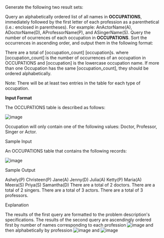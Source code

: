 Generate the following two result sets:

Query an alphabetically ordered list of all names in **OCCUPATIONS**, immediately followed by the first letter of each profession as a parenthetical (i.e.: enclosed in parentheses). For example: AnActorName(A), ADoctorName(D), AProfessorName(P), and ASingerName(S).
Query the number of ocurrences of each occupation in **OCCUPATIONS**. Sort the occurrences in ascending order, and output them in the following format:

There are a total of [occupation_count] [occupation]s.
where [occupation_count] is the number of occurrences of an occupation in OCCUPATIONS and [occupation] is the lowercase occupation name. If more than one Occupation has the same [occupation_count], they should be ordered alphabetically.

Note: There will be at least two entries in the table for each type of occupation.

**Input Format**

The OCCUPATIONS table is described as follows:

![image](https://github.com/virendra2000/HackerRank-Problems/assets/67411213/d5f57cb0-8750-478d-8642-236feb5d9863)

 Occupation will only contain one of the following values: Doctor, Professor, Singer or Actor.

Sample Input

An OCCUPATIONS table that contains the following records:

![image](https://github.com/virendra2000/HackerRank-Problems/assets/67411213/77879b58-0ac9-41d5-b993-6da5f74ce470)

Sample Output

Ashely(P)
Christeen(P)
Jane(A)
Jenny(D)
Julia(A)
Ketty(P)
Maria(A)
Meera(S)
Priya(S)
Samantha(D)
There are a total of 2 doctors.
There are a total of 2 singers.
There are a total of 3 actors.
There are a total of 3 professors.

Explanation

The results of the first query are formatted to the problem description's specifications.
The results of the second query are ascendingly ordered first by number of names corresponding to each profession ![image](https://github.com/virendra2000/HackerRank-Problems/assets/67411213/981b576c-a8fa-4cee-ae0e-47a3b8c37c06)
 and then alphabetically by profession ![image](https://github.com/virendra2000/HackerRank-Problems/assets/67411213/c75cea22-5b43-4347-b29e-87ecdf318710) and ![image](https://github.com/virendra2000/HackerRank-Problems/assets/67411213/015c08d6-c332-49e0-9127-608423d304d5)
